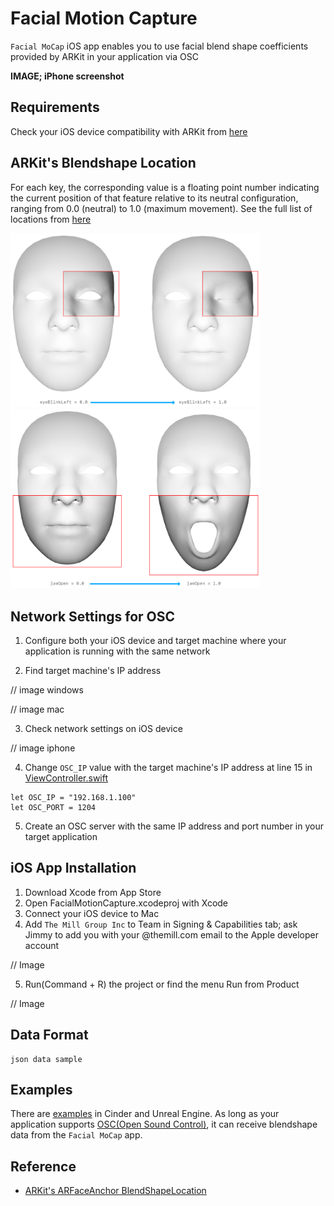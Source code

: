 # Facial Motion Capture
`Facial MoCap` iOS app enables you to use facial blend shape coefficients provided by ARKit in your application via OSC

<b>IMAGE; iPhone screenshot</b>

## Requirements
Check your iOS device compatibility with ARKit from [here](https://developer.apple.com/library/archive/documentation/DeviceInformation/Reference/iOSDeviceCompatibility/DeviceCompatibilityMatrix/DeviceCompatibilityMatrix.html)


## ARKit's Blendshape Location
For each key, the corresponding value is a floating point number indicating the current position of that feature relative to its neutral configuration, ranging from 0.0 (neutral) to 1.0 (maximum movement). See the full list of locations from [here](README_BlendshapeLocation.md)

<img src="images/eyeBlinkLeft.png" width="400" />&emsp;&emsp;&emsp;&emsp;&emsp;&emsp;<img src="images/jawOpen.png" width="400" />


## Network Settings for OSC
1. Configure both your iOS device and target machine where your application is running with the same network

2. Find target machine's IP address

// image windows

// image mac

3. Check network settings on iOS device

// image iphone

4. Change `OSC_IP` value with the target machine's IP address at line 15 in [ViewController.swift](FacialMotionCapture/FacialMotionCapture/ViewController.swift)

```
let OSC_IP = "192.168.1.100"
let OSC_PORT = 1204
```

5. Create an OSC server with the same IP address and port number in your target application 


## iOS App Installation
1. Download Xcode from App Store
2. Open FacialMotionCapture.xcodeproj with Xcode
3. Connect your iOS device to Mac
4. Add `The Mill Group Inc` to Team in Signing & Capabilities tab; ask Jimmy to add you with your @themill.com email to the Apple developer account

// Image

5. Run(Command + R) the project or find the menu Run from Product

// Image


## Data Format
```
json data sample
```

## Examples
There are [examples](/examples) in Cinder and Unreal Engine. As long as your application supports [OSC(Open Sound Control)](https://en.wikipedia.org/wiki/Open_Sound_Control), it can receive blendshape data from the `Facial MoCap` app.


## Reference
- [ARKit's ARFaceAnchor BlendShapeLocation](https://developer.apple.com/documentation/arkit/arfaceanchor/blendshapelocation)
